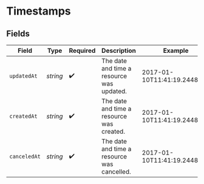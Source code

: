 # Timestamps


## Fields

| Field                                       | Type                                        | Required                                    | Description                                 | Example                                     |
| ------------------------------------------- | ------------------------------------------- | ------------------------------------------- | ------------------------------------------- | ------------------------------------------- |
| `updatedAt`                                 | *string*                                    | :heavy_check_mark:                          | The date and time a resource was updated.   | 2017-01-10T11:41:19.244842Z                 |
| `createdAt`                                 | *string*                                    | :heavy_check_mark:                          | The date and time a resource was created.   | 2017-01-10T11:41:19.244842Z                 |
| `canceledAt`                                | *string*                                    | :heavy_check_mark:                          | The date and time a resource was cancelled. | 2017-01-10T11:41:19.244842Z                 |
